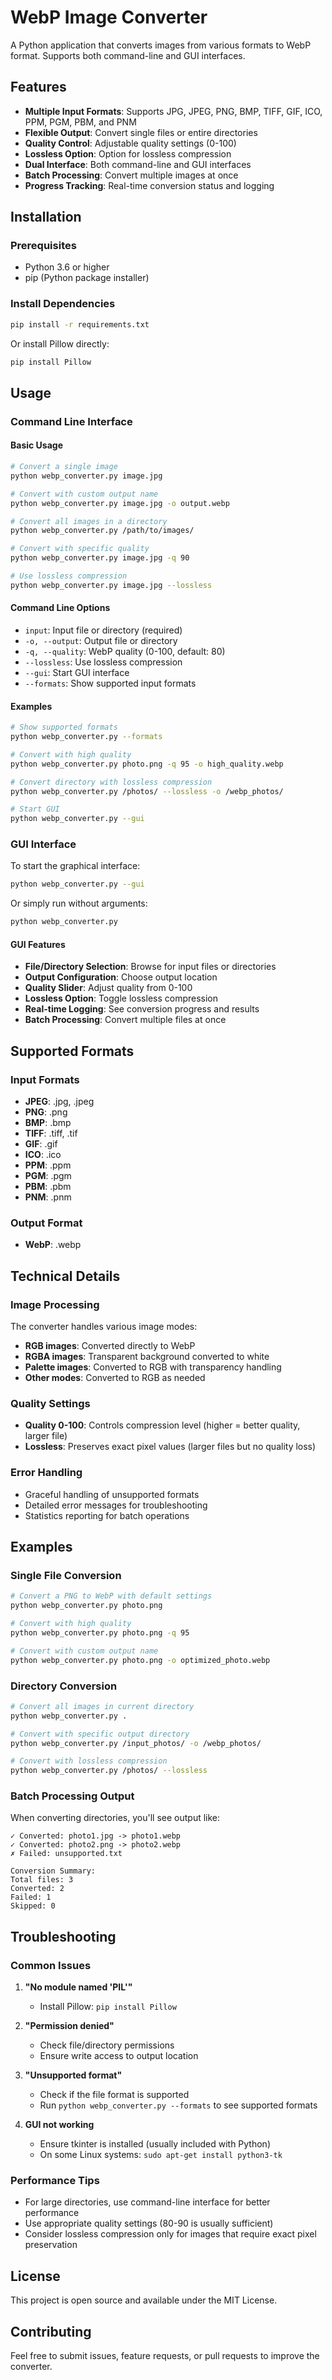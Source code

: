 # WebP Image Converter

A Python application that converts images from various formats to WebP format. Supports both command-line and GUI interfaces.

## Features

- **Multiple Input Formats**: Supports JPG, JPEG, PNG, BMP, TIFF, GIF, ICO, PPM, PGM, PBM, and PNM
- **Flexible Output**: Convert single files or entire directories
- **Quality Control**: Adjustable quality settings (0-100)
- **Lossless Option**: Option for lossless compression
- **Dual Interface**: Both command-line and GUI interfaces
- **Batch Processing**: Convert multiple images at once
- **Progress Tracking**: Real-time conversion status and logging

## Installation

### Prerequisites

- Python 3.6 or higher
- pip (Python package installer)

### Install Dependencies

```bash
pip install -r requirements.txt
```

Or install Pillow directly:

```bash
pip install Pillow
```

## Usage

### Command Line Interface

#### Basic Usage

```bash
# Convert a single image
python webp_converter.py image.jpg

# Convert with custom output name
python webp_converter.py image.jpg -o output.webp

# Convert all images in a directory
python webp_converter.py /path/to/images/

# Convert with specific quality
python webp_converter.py image.jpg -q 90

# Use lossless compression
python webp_converter.py image.jpg --lossless
```

#### Command Line Options

- `input`: Input file or directory (required)
- `-o, --output`: Output file or directory
- `-q, --quality`: WebP quality (0-100, default: 80)
- `--lossless`: Use lossless compression
- `--gui`: Start GUI interface
- `--formats`: Show supported input formats

#### Examples

```bash
# Show supported formats
python webp_converter.py --formats

# Convert with high quality
python webp_converter.py photo.png -q 95 -o high_quality.webp

# Convert directory with lossless compression
python webp_converter.py /photos/ --lossless -o /webp_photos/

# Start GUI
python webp_converter.py --gui
```

### GUI Interface

To start the graphical interface:

```bash
python webp_converter.py --gui
```

Or simply run without arguments:

```bash
python webp_converter.py
```

#### GUI Features

- **File/Directory Selection**: Browse for input files or directories
- **Output Configuration**: Choose output location
- **Quality Slider**: Adjust quality from 0-100
- **Lossless Option**: Toggle lossless compression
- **Real-time Logging**: See conversion progress and results
- **Batch Processing**: Convert multiple files at once

## Supported Formats

### Input Formats
- **JPEG**: .jpg, .jpeg
- **PNG**: .png
- **BMP**: .bmp
- **TIFF**: .tiff, .tif
- **GIF**: .gif
- **ICO**: .ico
- **PPM**: .ppm
- **PGM**: .pgm
- **PBM**: .pbm
- **PNM**: .pnm

### Output Format
- **WebP**: .webp

## Technical Details

### Image Processing

The converter handles various image modes:
- **RGB images**: Converted directly to WebP
- **RGBA images**: Transparent background converted to white
- **Palette images**: Converted to RGB with transparency handling
- **Other modes**: Converted to RGB as needed

### Quality Settings

- **Quality 0-100**: Controls compression level (higher = better quality, larger file)
- **Lossless**: Preserves exact pixel values (larger files but no quality loss)

### Error Handling

- Graceful handling of unsupported formats
- Detailed error messages for troubleshooting
- Statistics reporting for batch operations

## Examples

### Single File Conversion

```bash
# Convert a PNG to WebP with default settings
python webp_converter.py photo.png

# Convert with high quality
python webp_converter.py photo.png -q 95

# Convert with custom output name
python webp_converter.py photo.png -o optimized_photo.webp
```

### Directory Conversion

```bash
# Convert all images in current directory
python webp_converter.py .

# Convert with specific output directory
python webp_converter.py /input_photos/ -o /webp_photos/

# Convert with lossless compression
python webp_converter.py /photos/ --lossless
```

### Batch Processing Output

When converting directories, you'll see output like:

```
✓ Converted: photo1.jpg -> photo1.webp
✓ Converted: photo2.png -> photo2.webp
✗ Failed: unsupported.txt

Conversion Summary:
Total files: 3
Converted: 2
Failed: 1
Skipped: 0
```

## Troubleshooting

### Common Issues

1. **"No module named 'PIL'"**
   - Install Pillow: `pip install Pillow`

2. **"Permission denied"**
   - Check file/directory permissions
   - Ensure write access to output location

3. **"Unsupported format"**
   - Check if the file format is supported
   - Run `python webp_converter.py --formats` to see supported formats

4. **GUI not working**
   - Ensure tkinter is installed (usually included with Python)
   - On some Linux systems: `sudo apt-get install python3-tk`

### Performance Tips

- For large directories, use command-line interface for better performance
- Use appropriate quality settings (80-90 is usually sufficient)
- Consider lossless compression only for images that require exact pixel preservation

## License

This project is open source and available under the MIT License.

## Contributing

Feel free to submit issues, feature requests, or pull requests to improve the converter. 